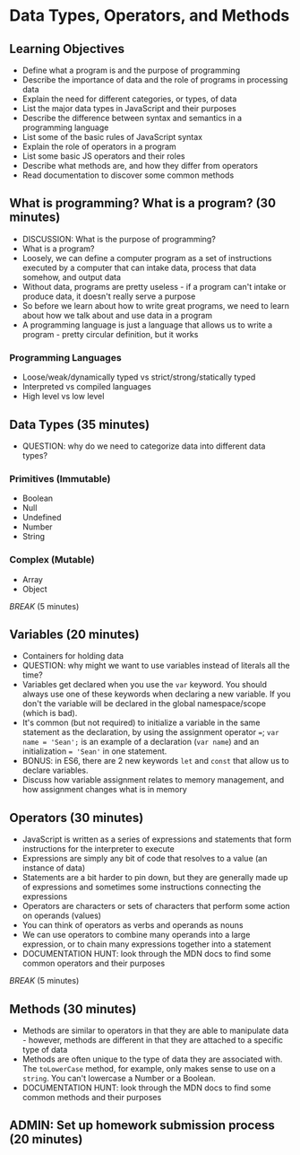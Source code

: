 # Data Types, Operators, and Methods

## Learning Objectives
- Define what a program is and the purpose of programming
- Describe the importance of data and the role of programs in processing data
- Explain the need for different categories, or types, of data
- List the major data types in JavaScript and their purposes
- Describe the difference between syntax and semantics in a programming language
- List some of the basic rules of JavaScript syntax
- Explain the role of operators in a program
- List some basic JS operators and their roles
- Describe what methods are, and how they differ from operators
- Read documentation to discover some common methods


## What is programming? What is a program? (30 minutes)
- DISCUSSION: What is the purpose of programming?
- What is a program?
- Loosely, we can define a computer program as a set of instructions executed by a computer that can intake data, process that data somehow, and output data
- Without data, programs are pretty useless - if a program can't intake or produce data, it doesn't really serve a purpose
- So before we learn about how to write great programs, we need to learn about how we talk about and use data in a program
- A programming language is just a language that allows us to write a program - pretty circular definition, but it works

### Programming Languages
- Loose/weak/dynamically typed vs strict/strong/statically typed
- Interpreted vs compiled languages
- High level vs low level

## Data Types (35 minutes)
- QUESTION: why do we need to categorize data into different data types?

### Primitives (Immutable)
- Boolean
- Null
- Undefined
- Number
- String

### Complex (Mutable)
- Array
- Object

*BREAK* (5 minutes)

## Variables (20 minutes)
- Containers for holding data
- QUESTION: why might we want to use variables instead of literals all the time?
- Variables get declared when you use the `var` keyword. You should always use one of these keywords when declaring a new variable. If you don't the variable will be declared in the global namespace/scope (which is bad).
- It's common (but not required) to initialize a variable in the same statement as the declaration, by using the assignment operator `=`; `var name = 'Sean';` is an example of a declaration (`var name`) and an initialization `= 'Sean'` in one statement.
- BONUS: in ES6, there are 2 new keywords `let` and `const` that allow us to declare variables.
- Discuss how variable assignment relates to memory management, and how assignment changes what is in memory

## Operators (30 minutes)
- JavaScript is written as a series of expressions and statements that form instructions for the interpreter to execute
- Expressions are simply any bit of code that resolves to a value (an instance of data)
- Statements are a bit harder to pin down, but they are generally made up of expressions and sometimes some instructions connecting the expressions
- Operators are characters or sets of characters that perform some action on operands (values)
- You can think of operators as verbs and operands as nouns
- We can use operators to combine many operands into a large expression, or to chain many expressions together into a statement
- DOCUMENTATION HUNT: look through the MDN docs to find some common operators and their purposes

*BREAK* (5 minutes)

## Methods (30 minutes)
- Methods are similar to operators in that they are able to manipulate data - however, methods are different in that they are attached to a specific type of data
- Methods are often unique to the type of data they are associated with. The `toLowerCase` method, for example, only makes sense to use on a `string`. You can't lowercase a Number or a Boolean.
- DOCUMENTATION HUNT: look through the MDN docs to find some common methods and their purposes


## ADMIN: Set up homework submission process (20 minutes)
